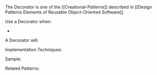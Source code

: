 The Decorator is one of the [[Creational-Patterns]] described in [[Design Patterns Elements of Reusable Object-Oriented Software]].

Use a Decorator when:

* 

A Decorator will:

Implementation Techniques:

Sample:

Related Patterns: